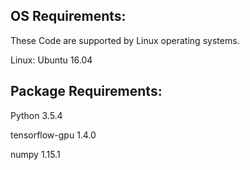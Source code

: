 ## OS Requirements:

These Code are supported by Linux operating systems. 

Linux: Ubuntu 16.04

## Package  Requirements:

Python 3.5.4

tensorflow-gpu 1.4.0

numpy 1.15.1

